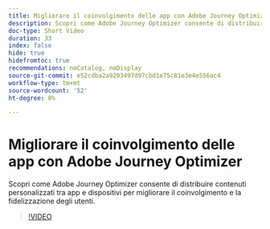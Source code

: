 ```yaml
---
title: Migliorare il coinvolgimento delle app con Adobe Journey Optimizer
description: Scopri come Adobe Journey Optimizer consente di distribuire contenuti personalizzati tra app e dispositivi per migliorare il coinvolgimento e la fidelizzazione degli utenti.
doc-type: Short Video
duration: 33
index: false
hide: true
hidefromtoc: true
recommendations: noCatalog, noDisplay
source-git-commit: e52cdba2a9203497d97cbd1e75c81e3e4e556ac4
workflow-type: tm+mt
source-wordcount: '52'
ht-degree: 0%

---
```



# Migliorare il coinvolgimento delle app con Adobe Journey Optimizer

Scopri come Adobe Journey Optimizer consente di distribuire contenuti personalizzati tra app e dispositivi per migliorare il coinvolgimento e la fidelizzazione degli utenti.

<!-- 72_S603_3442534_32_boost-app-engagement-with-adobe-journey-optimizer -->
>[!VIDEO](https://video.tv.adobe.com/v/3460018/?learn=on&enablevpops=true&captions=ita)
